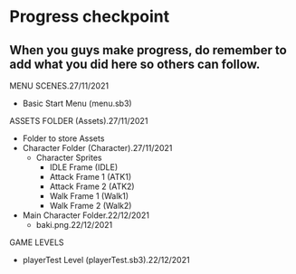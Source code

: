 # Progress checkpoint

## When you guys make progress, do remember to add what you did here so others can follow.

MENU SCENES.27/11/2021  
-	Basic Start Menu (menu.sb3)

ASSETS FOLDER (Assets).27/11/2021  
-	Folder to store Assets  
-	Character Folder (Character).27/11/2021  
	-	Character Sprites  
		-	IDLE Frame (IDLE)  
		-	Attack Frame 1 (ATK1)  
		-	Attack Frame 2 (ATK2)  
		-	Walk Frame 1 (Walk1)  
		-	Walk Frame 2 (Walk2)
-	Main Character Folder.22/12/2021
	-	baki.png.22/12/2021

GAME LEVELS
-	playerTest Level (playerTest.sb3).22/12/2021
